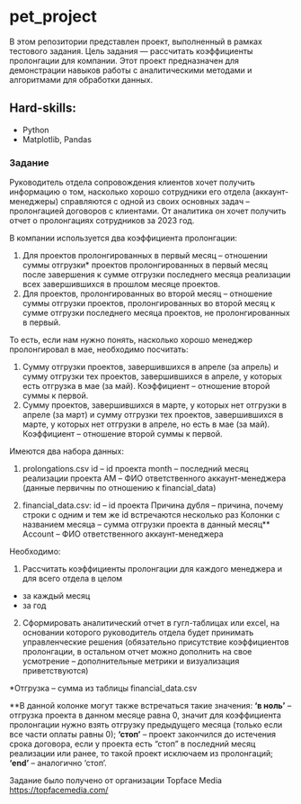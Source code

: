 # pet_project

В этом репозитории представлен проект, выполненный в рамках тестового задания. Цель задания — рассчитать коэффициенты пролонгации для компании. Этот проект предназначен для демонстрации навыков работы с аналитическими методами и алгоритмами для обработки данных.

## Hard-skills:
* Python
* Matplotlib, Pandas

### __Задание__ ### 

Руководитель отдела сопровождения клиентов хочет получить информацию о том, насколько хорошо сотрудники его отдела (аккаунт-менеджеры) справляются с одной из своих основных задач – пролонгацией договоров с клиентами. От аналитика он хочет получить отчет о пролонгациях сотрудников за 2023 год. 

В компании используется два коэффициента пролонгации:
1.	Для проектов пролонгированных в первый месяц – отношении суммы отгрузки* проектов пролонгированных в первый месяц после завершения к сумме отгрузки последнего месяца реализации всех завершившихся в прошлом месяце проектов.
2.	Для проектов, пролонгированных во второй месяц – отношение суммы отгрузки проектов, пролонгированных во второй месяц к сумме отгрузки последнего месяца проектов, не пролонгированных в первый. 

То есть, если нам нужно понять, насколько хорошо менеджер пролонгировал в мае, необходимо посчитать:
1.	Сумму отгрузки проектов, завершившихся в апреле (за апрель) и сумму отгрузки тех проектов, завершившихся в апреле, у которых есть отгрузка в мае (за май). Коэффициент – отношение второй суммы к первой. 
2.	Сумму проектов, завершившихся в марте, у которых нет отгрузки в апреле (за март) и сумму отгрузки тех проектов, завершившихся в марте, у которых нет отгрузки в апреле, но есть в мае (за май). Коэффициент – отношение второй суммы к первой. 

Имеются два набора данных:
1.	prolongations.csv
	id – id проекта
	month – последний месяц реализации проекта
	AM – ФИО ответственного аккаунт-менеджера (данные первичны по отношению к financial_data)

2.	financial_data.csv:
	id – id проекта
	Причина дубля – причина, почему строки с одним и тем же id встречаются несколько раз
	Колонки с названием месяца – сумма отгрузки проекта в данный месяц**
  Account – ФИО ответственного аккаунт-менеджера

Необходимо: 
1.	Рассчитать коэффициенты пролонгации для каждого менеджера и для всего отдела в целом
  - за каждый месяц
  - за год
2.	Сформировать аналитический отчет в гугл-таблицах или excel, на основании которого руководитель отдела будет принимать управленческие решения (обязательно присутствие коэффициентов пролонгации, в остальном отчет можно дополнить на свое усмотрение – дополнительные метрики и визуализация приветствуются)


*Отгрузка – сумма из таблицы financial_data.csv

**В данной колонке могут также встречаться такие значения: __‘в ноль’__ –  отгрузка проекта в данном месяце равна 0, значит для коэффициента пролонгации нужно взять отгрузку предыдущего месяца (только если все части оплаты равны 0); __‘стоп’__ – проект закончился до истечения срока договора, если у проекта есть “стоп” в последний месяц реализации или ранее, то такой проект исключаем из пролонгаций; __‘end’__ – аналогично ‘стоп’.

Задание было получено от организации Topface Media <https://topfacemedia.com/>


